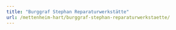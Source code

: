 ```yaml
---
title: "Burggraf Stephan Reparaturwerkstätte"
url: /mettenheim-hart/burggraf-stephan-reparaturwerkstaette/
---
```

